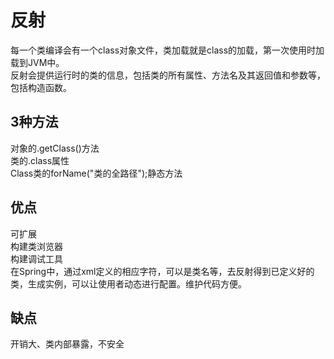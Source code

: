# 反射
每一个类编译会有一个class对象文件，类加载就是class的加载，第一次使用时加载到JVM中。  
反射会提供运行时的类的信息，包括类的所有属性、方法名及其返回值和参数等，包括构造函数。

## 3种方法
对象的.getClass()方法  
类的.class属性  
Class类的forName("类的全路径");静态方法 

## 优点
可扩展   
构建类浏览器  
构建调试工具  
在Spring中，通过xml定义的相应字符，可以是类名等，去反射得到已定义好的类，生成实例，可以让使用者动态进行配置。维护代码方便。 
## 缺点
开销大、类内部暴露，不安全
